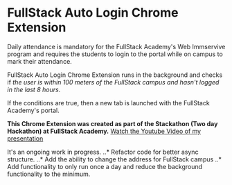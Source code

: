 # FullStack Auto Login Chrome Extension

Daily attendance is mandatory for the FullStack Academy's Web Immservive program and requires the students to login to the portal while on campus to mark their attendance.

FullStack Auto Login Chrome Extension runs in the background and checks if *the user is within 100 meters of the FullStack campus and hasn't logged in the last 8 hours*.

If the conditions are true, then a new tab is launched with the FullStack Academy's portal.

**This Chrome Extension was created as part of the Stackathon (Two day Hackathon) at FullStack Academy.**
[Watch the Youtube Video of my presentation](https://www.youtube.com/watch?v=oWWgHvx0l2k)

It's an ongoing work in progress.
  ..* Refactor code for better async structure.
  ..* Add the ability to change the address for FullStack campus
  ..* Add functionality to only run once a day and reduce the background functionality to the minimum.


